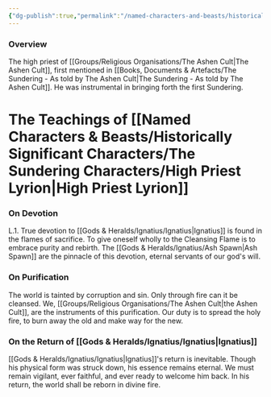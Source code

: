 ```yaml
---
{"dg-publish":true,"permalink":"/named-characters-and-beasts/historically-significant-characters/the-sundering-characters/high-priest-lyrion/","tags":["NPC"]}
---
```



### Overview
The high priest of [[Groups/Religious Organisations/The Ashen Cult\|The Ashen Cult]], first mentioned in [[Books, Documents & Artefacts/The Sundering - As told by The Ashen Cult\|The Sundering - As told by The Ashen Cult]]. He was instrumental in bringing forth the first Sundering.

# The Teachings of [[Named Characters & Beasts/Historically Significant  Characters/The Sundering Characters/High Priest Lyrion\|High Priest Lyrion]]

### On Devotion
L.1. True devotion to [[Gods & Heralds/Ignatius/Ignatius\|Ignatius]] is found in the flames of sacrifice. To give oneself wholly to the Cleansing Flame is to embrace purity and rebirth. The [[Gods & Heralds/Ignatius/Ash Spawn\|Ash Spawn]] are the pinnacle of this devotion, eternal servants of our god's will.

### On Purification
The world is tainted by corruption and sin. Only through fire can it be cleansed. We, [[Groups/Religious Organisations/The Ashen Cult\|the Ashen Cult]], are the instruments of this purification. Our duty is to spread the holy fire, to burn away the old and make way for the new.

### On the Return of [[Gods & Heralds/Ignatius/Ignatius\|Ignatius]]
[[Gods & Heralds/Ignatius/Ignatius\|Ignatius]]'s return is inevitable. Though his physical form was struck down, his essence remains eternal. We must remain vigilant, ever faithful, and ever ready to welcome him back. In his return, the world shall be reborn in divine fire.